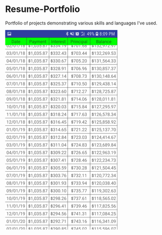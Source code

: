 # Resume-Portfolio
Portfolio of projects demonstrating various skills and languages I've used.

![Loan App Screenshot](/Images/Screenshot_20181002-200906_LoanScheduleCalculator_h.jpg)
